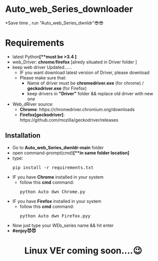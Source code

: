 # Auto_web_Series_downloader
*Save time , run "Auto_web_Series_dwnldr"😎😎

# Requirements
<ul>
<li>latest Python<strong>[**must be >3.4 ]</strong><br>
<li>web_Driver: <strong>chrome</strong>/<strong>firefox </strong>[alredy situated in Driver folder ]
  <li>keep web driver Updated......
  <ul>
    <li>IF you want download latest version of Driver, please download <br>
      <li>Please make sure that:
      <ul>
        <li>Name of driver must be <strong>chromedriver.exe</strong> (for chrome) /<strong> geckodriver.exe </strong>(for Firefox)
        <li>keep drivers in <strong>"Driver"</strong> folder && replace old driver with new one
        </ul>
    </ul>
    <li>Web_dRiver source:
      <ul>
       <li> <strong>Chrome</strong>: https://chromedriver.chromium.org/downloads
        <li><strong>Firefox[geckodriver]</strong>: https://github.com/mozilla/geckodriver/releases
        </ul>
  
</ul>


## Installation
<ul>
<li>Go to <strong>Auto_web_Series_dwnldr-main</strong> folder<br>
<li>open command-prompt(cmd)<strong>[**in same folder location]</strong><br>
  <li>type:<br>
  <pre>pip install -r requirements.txt</pre>
  <li>IF you have <strong>Chrome</strong> installed in your system<br>
  <ul>
    <li>follow this <strong>cmd</strong> command:<br>
    <pre>python Auto_dwn_Chrome.py</pre>
    </ul>
  <li>IF you have <strong>Firefox</strong> installed in your system<br>
  <ul>
    <li>follow this <strong>cmd</strong> command:<br>
    <pre>python Auto_dwn_Firefox.pyy</pre>
    </ul>
<li>Now just type your WEb_series name && hit enter<br>
  <li><Strong>#enjoy😈😈</strong>
</ul>

<h1 align="center">Linux VEr coming soon....😉</h1>
